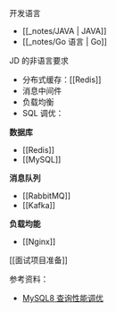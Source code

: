 
开发语言
- [[_notes/JAVA | JAVA]]
- [[_notes/Go 语言 | Go]]

JD 的非语言要求
- 分布式缓存：[[Redis]]
- 消息中间件
- 负载均衡
- SQL 调优：

**数据库**
- [[Redis]]
- [[MySQL]]

**消息队列**
- [[RabbitMQ]]
- [[Kafka]]

**负载均能**
- [[Nginx]]

[[面试项目准备]]

参考资料：
- [MySQL8 查询性能调优](https://github.com/zxyle/mysql-8-query-performance-tuning)




